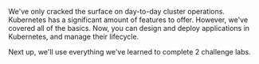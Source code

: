 We've only cracked the surface on day-to-day cluster operations. Kubernetes has a significant amount of features to offer. However, we've covered all of the basics. Now, you can design and deploy applications in Kubernetes, and manage their lifecycle.

Next up, we'll use everything we've learned to complete 2 challenge labs.
